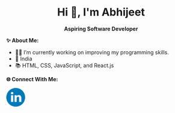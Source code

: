 <h1 align="center">
  Hi 👋, I'm Abhijeet
</h1>
<div align="center" font-style="bold">
  <strong>Aspiring Software Developer</strong>
</div>

<strong>✨ About Me:</strong>
<ul>
    <li>👩‍💻 I’m currently working on improving my programming skills.</li>
    <li>📍 India</li>
    <li>📚 HTML, CSS, JavaScript, and React.js</li>
  </ul>

  <strong>🌐 Connect With Me:</strong>

<a href="https://www.linkedin.com/in/heyabhijeet/">
  <img src="https://raw.githubusercontent.com/coder-abhijeet/demo/refs/heads/main/linkedin.png" alt="LinkedIn" style="width: 50px; height: auto;">
</a>

